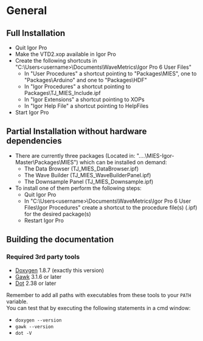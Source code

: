 # General

## Full Installation

* Quit Igor Pro
* Make the VTD2.xop available in Igor Pro
* Create the following shortcuts in "C:\Users\<username>\Documents\WaveMetrics\Igor Pro 6 User Files"
	* In "User Procedures" a shortcut pointing to "Packages\MIES", one to "Packages\Arduino" and one to "Packages\HDF"
	* In "Igor Procedures" a shortcut pointing to Packages\TJ_MIES_Include.ipf
	* In "Igor Extensions" a shortcut pointing to XOPs
	* In "Igor Help File"  a shortcut pointing to HelpFiles
* Start Igor Pro

## Partial Installation without hardware dependencies
* There are currently three packages (Located in: "....\MIES-Igor-Master\Packages\MIES") which can be installed on demand:
	* The Data Browser (TJ_MIES_DataBrowser.ipf)
	* The Wave Builder (TJ_MIES_WaveBuilderPanel.ipf)
	* The Downsample Panel (TJ_MIES_Downsample.ipf)
* To install one of them perform the following steps:
	* Quit Igor Pro
	* In "C:\Users\<username>\Documents\WaveMetrics\Igor Pro 6 User Files\Igor Procedures" create a shortcut to the procedure file(s) (.ipf) for the desired package(s) 
	* Restart Igor Pro

## Building the documentation

### Required 3rd party tools
* [Doxygen](http://doxygen.org) 1.8.7 (exactly this version)
* [Gawk](http://gnuwin32.sourceforge.net/packages/gawk.htm) 3.1.6 or later
* [Dot](http://www.graphviz.org) 2.38 or later

Remember to add all paths with executables from these tools to your `PATH` variable.<br>
You can test that by executing the following statements in a cmd window:

* `doxygen --version`
* `gawk --version`
* `dot -V`
